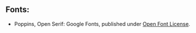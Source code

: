 ## Fonts:

- Poppins, Open Serif: Google Fonts, published under [Open Font License](https://scripts.sil.org/cms/scripts/page.php?site_id=nrsi&id=OFL).
